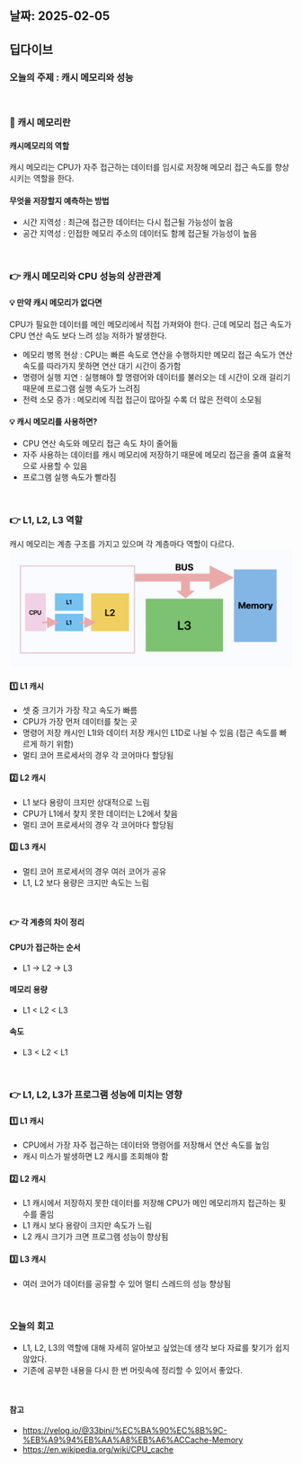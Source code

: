 ## 날짜: 2025-02-05

## 딥다이브



### 오늘의 주제 : 캐시 메모리와 성능


<br>

### 🤔 캐시 메모리란

#### 캐시메모리의 역할
캐시 메모리는 CPU가 자주 접근하는 데이터를 임시로 저장해 메모리 접근 속도를 향상 시키는 역할을 한다.

#### 무엇을 저장할지 예측하는 방법
- 시간 지역성 : 최근에 접근한 데이터는 다시 접근될 가능성이 높음
- 공간 지역성 : 인접한 메모리 주소의 데이터도 함께 접근될 가능성이 높음

<br>


### 👉 캐시 메모리와 CPU 성능의 상관관계

#### 💡 만약 캐시 메모리가 없다면
CPU가 필요한 데이터를 메인 메모리에서 직접 가져와야 한다.
근데 메모리 접근 속도가 CPU 연산 속도 보다 느려 성능 저하가 발생한다.
- 메모리 병목 현상 : CPU는 빠른 속도로 연산을 수행하지만 메모리 접근 속도가 연산 속도를 따라가지 못하면 연산 대기 시간이 증가함
- 명령어 실행 지연 : 실행해야 할 명령어와 데이터를 불러오는 데 시간이 오래 걸리기 때문에 프로그램 실행 속도가 느려짐
- 전력 소모 증가 : 메모리에 직접 접근이 많아질 수록 더 많은 전력이 소모됨

#### 💡 캐시 메모리를 사용하면?
- CPU 연산 속도와 메모리 접근 속도 차이 줄어듦
- 자주 사용하는 데이터를 캐시 메모리에 저장하기 때문에 메모리 접근을 줄여 효율적으로 사용할 수 있음
- 프로그램 실행 속도가 빨라짐


<br>

### 👉 L1, L2, L3 역할
캐시 메모리는 계층 구조를 가지고 있으며 각 계층마다 역할이 다르다.
![chache.png](../img/chache.png)

#### 1️⃣ L1 캐시
- 셋 중 크기가 가장 작고 속도가 빠름
- CPU가 가장 먼저 데이터를 찾는 곳
- 명령어 저장 캐시인 L1I와 데이터 저장 캐시인 L1D로 나뉠 수 있음 (접근 속도를 빠르게 하기 위함)
- 멀티 코어 프로세서의 경우 각 코어마다 할당됨


#### 2️⃣ L2 캐시
- L1 보다 용량이 크지만 상대적으로 느림
- CPU가 L1에서 찾지 못한 데이터는 L2에서 찾음
- 멀티 코어 프로세서의 경우 각 코어마다 할당됨


#### 3️⃣ L3 캐시
- 멀티 코어 프로세서의 경우 여러 코어가 공유
- L1, L2 보다 용량은 크지만 속도는 느림


<br>


#### 👉 각 계층의 차이 정리

#### CPU가 접근하는 순서
- L1 → L2 → L3
#### 메모리 용량
- L1 < L2 < L3
#### 속도
- L3 < L2 < L1


<br>


### 👉 L1, L2, L3가 프로그램 성능에 미치는 영향

#### 1️⃣ L1 캐시
- CPU에서 가장 자주 접근하는 데이터와 명령어를 저장해서 연산 속도를 높임
- 캐시 미스가 발생하면 L2 캐시를 조회해야 함

#### 2️⃣ L2 캐시
- L1 캐시에서 저장하지 못한 데이터를 저장해 CPU가 메인 메모리까지 접근하는 횟수를 줄임
- L1 캐시 보다 용량이 크지만 속도가 느림
- L2 캐시 크기가 크면 프로그램 성능이 향상됨

#### 3️⃣ L3 캐시
- 여러 코어가 데이터를 공유할 수 있어 멀티 스레드의 성능 향상됨


<br>

### 오늘의 회고
- L1, L2, L3의 역할에 대해 자세히 알아보고 싶었는데 생각 보다 자료를 찾기가 쉽지 않았다. 
- 기존에 공부한 내용을 다시 한 번 머릿속에 정리할 수 있어서 좋았다. 


<br>

#### 참고

- https://velog.io/@33bini/%EC%BA%90%EC%8B%9C-%EB%A9%94%EB%AA%A8%EB%A6%ACCache-Memory
- https://en.wikipedia.org/wiki/CPU_cache